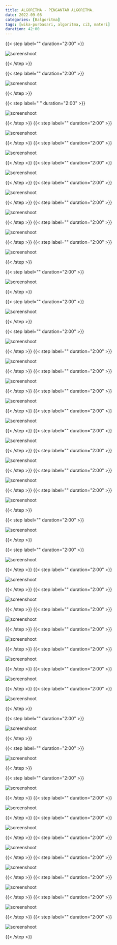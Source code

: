 ```yaml
---
title: ALGORITMA - PENGANTAR ALGORITMA.
date: 2022-09-08
categories: [Balgoritma]
tags: [wika-purbasari, algoritma, ci3, materi]
duration: 42:00
---
```

{{< step label="" duration="2:00" >}}

![screenshoot](/cb-algo/cb-algo_page-0001.jpg)

{{< /step >}}

{{< step label="" duration="2:00" >}}

![screenshoot](/cb-algo/cb-algo_page-0002.jpg)

{{< /step >}}

{{< step label=" " duration="2:00" >}}

![screenshoot](/cb-algo/cb-algo_page-0003.jpg)

{{< /step >}}
{{< step label="" duration="2:00" >}}

![screenshoot](/cb-algo/cb-algo_page-0004.jpg)

{{< /step >}}
{{< step label="" duration="2:00" >}}

![screenshoot](/cb-algo/cb-algo_page-0005.jpg)

{{< /step >}}
{{< step label="" duration="2:00" >}}

![screenshoot](/cb-algo/cb-algo_page-0006.jpg)

{{< /step >}}
{{< step label="" duration="2:00" >}}

![screenshoot](/cb-algo/cb-algo_page-0007.jpg)

{{< /step >}}
{{< step label="" duration="2:00" >}}

![screenshoot](/cb-algo/cb-algo_page-0008.jpg)

{{< /step >}}
{{< step label="" duration="2:00" >}}

![screenshoot](/cb-algo/cb-algo_page-0009.jpg)

{{< /step >}}
{{< step label="" duration="2:00" >}}

![screenshoot](/cb-algo/cb-algo_page-0010.jpg)

{{< /step >}}

{{< step label="" duration="2:00" >}}

![screenshoot](/cb-algo/cb-algo_page-0011.jpg)

{{< /step >}}

{{< step label="" duration="2:00" >}}

![screenshoot](/cb-algo/cb-algo_page-0012.jpg)

{{< /step >}}

{{< step label="" duration="2:00" >}}

![screenshoot](/cb-algo/cb-algo_page-0013.jpg)

{{< /step >}}
{{< step label="" duration="2:00" >}}

![screenshoot](/cb-algo/cb-algo_page-0014.jpg)

{{< /step >}}
{{< step label="" duration="2:00" >}}

![screenshoot](/cb-algo/cb-algo_page-0015.jpg)

{{< /step >}}
{{< step label="" duration="2:00" >}}

![screenshoot](/cb-algo/cb-algo_page-0016.jpg)

{{< /step >}}
{{< step label="" duration="2:00" >}}

![screenshoot](/cb-algo/cb-algo_page-0017.jpg)

{{< /step >}}
{{< step label="" duration="2:00" >}}

![screenshoot](/cb-algo/cb-algo_page-0018.jpg)

{{< /step >}}
{{< step label="" duration="2:00" >}}

![screenshoot](/cb-algo/cb-algo_page-0019.jpg)

{{< /step >}}
{{< step label="" duration="2:00" >}}

![screenshoot](/cb-algo/cb-algo_page-0020.jpg)

{{< /step >}}
{{< step label="" duration="2:00" >}}

![screenshoot](/cb-algo/cb-algo_page-0021.jpg)

{{< /step >}}

{{< step label="" duration="2:00" >}}

![screenshoot](/cb-algo/cb-algo_page-0022.jpg)

{{< /step >}}

{{< step label="" duration="2:00" >}}

![screenshoot](/cb-algo/cb-algo_page-0023.jpg)

{{< /step >}}
{{< step label="" duration="2:00" >}}

![screenshoot](/cb-algo/cb-algo_page-0024.jpg)

{{< /step >}}
{{< step label="" duration="2:00" >}}

![screenshoot](/cb-algo/cb-algo_page-0025.jpg)

{{< /step >}}
{{< step label="" duration="2:00" >}}

![screenshoot](/cb-algo/cb-algo_page-0026.jpg)

{{< /step >}}
{{< step label="" duration="2:00" >}}

![screenshoot](/cb-algo/cb-algo_page-0027.jpg)

{{< /step >}}
{{< step label="" duration="2:00" >}}

![screenshoot](/cb-algo/cb-algo_page-0028.jpg)

{{< /step >}}
{{< step label="" duration="2:00" >}}

![screenshoot](/cb-algo/cb-algo_page-0029.jpg)

{{< /step >}}
{{< step label="" duration="2:00" >}}

![screenshoot](/cb-algo/cb-algo_page-0030.jpg)

{{< /step >}}

{{< step label="" duration="2:00" >}}

![screenshoot](/cb-algo/cb-algo_page-0031.jpg)

{{< /step >}}

{{< step label="" duration="2:00" >}}

![screenshoot](/cb-algo/cb-algo_page-0032.jpg)

{{< /step >}}

{{< step label="" duration="2:00" >}}

![screenshoot](/cb-algo/cb-algo_page-0033.jpg)

{{< /step >}}
{{< step label="" duration="2:00" >}}

![screenshoot](/cb-algo/cb-algo_page-0034.jpg)

{{< /step >}}
{{< step label="" duration="2:00" >}}

![screenshoot](/cb-algo/cb-algo_page-0035.jpg)

{{< /step >}}
{{< step label="" duration="2:00" >}}

![screenshoot](/cb-algo/cb-algo_page-0036.jpg)

{{< /step >}}
{{< step label="" duration="2:00" >}}

![screenshoot](/cb-algo/cb-algo_page-0037.jpg)

{{< /step >}}
{{< step label="" duration="2:00" >}}

![screenshoot](/cb-algo/cb-algo_page-0038.jpg)

{{< /step >}}
{{< step label="" duration="2:00" >}}

![screenshoot](/cb-algo/cb-algo_page-0039.jpg)

{{< /step >}}
{{< step label="" duration="2:00" >}}

![screenshoot](/cb-algo/cb-algo_page-0040.jpg)

{{< /step >}}
